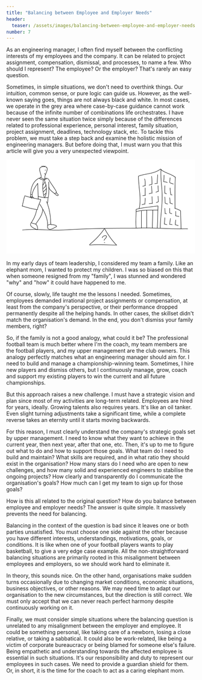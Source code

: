 ```yaml
---
title: "Balancing between Employee and Employer Needs"
header:
  teaser: /assets/images/balancing-between-employee-and-employer-needs.png
number: 7
---
```

As an engineering manager, I often find myself between the conflicting interests of my employees and the company. It can be related to project assignment, compensation, dismissal, and processes, to name a few. Who should I represent? The employee? Or the employer? That's rarely an easy question.

Sometimes, in simple situations, we don't need to overthink things. Our intuition, common sense, or pure logic can guide us. However, as the well-known saying goes, things are not always black and white. In most cases, we operate in the grey area where case-by-case guidance cannot work because of the infinite number of combinations life orchestrates. I have never seen the same situation twice simply because of the differences related to professional experience, personal interest, family situation, project assignment, deadlines, technology stack, etc. To tackle this problem, we must take a step back and examine the holistic mission of engineering managers. But before doing that, I must warn you that this article will give you a very unexpected viewpoint.

![](/assets/images/balancing-between-employee-and-employer-needs.png)

In my early days of team leadership, I considered my team a family. Like an elephant mom, I wanted to protect my children. I was so biased on this that when someone resigned from my "family", I was stunned and wondered "why" and "how" it could have happened to me.

Of course, slowly, life taught me the lessons I needed. Sometimes, employees demanded irrational project assignments or compensation, at least from the company's perspective, or their performance dropped permanently despite all the helping hands. In other cases, the skillset didn't match the organisation's demand. In the end, you don't dismiss your family members, right?

So, if the family is not a good analogy, what could it be? The professional football team is much better where I'm the coach, my team members are the football players, and my upper management are the club owners. This analogy perfectly matches what an engineering manager should aim for. I need to build and manage a championship-winning team. Sometimes, I hire new players and dismiss others, but I continuously manage, grow, coach and support my existing players to win the current and all future championships.

But this approach raises a new challenge. I must have a strategic vision and plan since most of my activities are long-term related. Employees are hired for years, ideally. Growing talents also requires years. It's like an oil tanker. Even slight turning adjustments take a significant time, while a complete reverse takes an eternity until it starts moving backwards.

For this reason, I must clearly understand the company's strategic goals set by upper management. I need to know what they want to achieve in the current year, then next year, after that one, etc. Then, it's up to me to figure out what to do and how to support those goals. What team do I need to build and maintain? What skills are required, and in what ratio they should exist in the organisation? How many stars do I need who are open to new challenges, and how many solid and experienced engineers to stabilise the ongoing projects? How clearly and transparently do I communicate the organisation's goals? How much can I get my team to sign up for those goals?

How is this all related to the original question? How do you balance between employee and employer needs? The answer is quite simple. It massively prevents the need for balancing.

Balancing in the context of the question is bad since it leaves one or both parties unsatisfied. You must choose one side against the other because you have different interests, understandings, motivations, goals, or conditions. It is like when one of your football players wants to play basketball, to give a very edge case example. All the non-straightforward balancing situations are primarily rooted in this misalignment between employees and employers, so we should work hard to eliminate it.

In theory, this sounds nice. On the other hand, organisations make sudden turns occasionally due to changing market conditions, economic situations, business objectives, or other reasons. We may need time to adapt our organisation to the new circumstances, but the direction is still correct. We must only accept that we can never reach perfect harmony despite continuously working on it.

Finally, we must consider simple situations where the balancing question is unrelated to any misalignment between the employer and employee. It could be something personal, like taking care of a newborn, losing a close relative, or taking a sabbatical. It could also be work-related, like being a victim of corporate bureaucracy or being blamed for someone else's failure. Being empathetic and understanding towards the affected employee is essential in such situations. It's our responsibility and duty to represent our employees in such cases. We need to provide a guardian shield for them. Or, in short, it is the time for the coach to act as a caring elephant mom.
